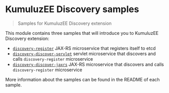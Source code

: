 # KumuluzEE Discovery samples

> Samples for KumuluzEE Discovery extension

This module contains three samples that will introduce you to KumuluzEE
Discovery extension:

- [`discovery-register`](https://github.com/kumuluz/kumuluzee-samples/tree/master/discovery/discovery-register) JAX-RS microservice that registers itself to etcd
- [`discovery-discover-servlet`](https://github.com/kumuluz/kumuluzee-samples/tree/master/discovery/discovery-discover-servlet) servlet microservice that discovers
and calls `discovery-register` microservice
- [`discovery-discover-jaxrs`](https://github.com/kumuluz/kumuluzee-samples/tree/master/discovery/discovery-discover-jaxrs) JAX-RS microservice that discovers
and calls `discovery-register` microservice

More information about the samples can be found in the README of each sample.
